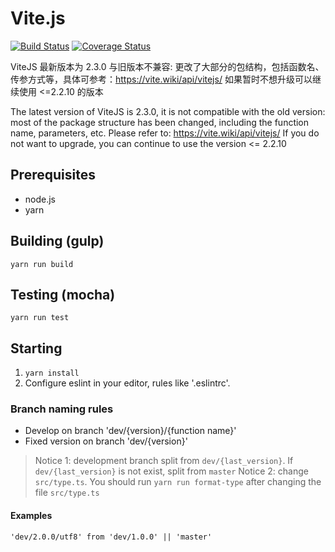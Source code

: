 # Vite.js

[![Build Status](https://www.travis-ci.org/vitelabs/vite.js.svg?branch=master)](https://www.travis-ci.org/vitelabs/vite.js) [![Coverage Status](https://coveralls.io/repos/github/vitelabs/vite.js/badge.svg?branch=master)](https://coveralls.io/github/vitelabs/vite.js?branch=master)

ViteJS 最新版本为 2.3.0 与旧版本不兼容: 更改了大部分的包结构，包括函数名、传参方式等，具体可参考：https://vite.wiki/api/vitejs/
如果暂时不想升级可以继续使用 <=2.2.10 的版本

The latest version of ViteJS is 2.3.0, it is not compatible with the old version: most of the package structure has been changed, including the function name, parameters, etc. Please refer to: https://vite.wiki/api/vitejs/
If you do not want to upgrade, you can continue to use the version <= 2.2.10

## Prerequisites

* node.js
* yarn

## Building (gulp)

`yarn run build`

## Testing (mocha) 

`yarn run test`

## Starting

1. `yarn install`
2. Configure eslint in your editor, rules like '.eslintrc'.

### Branch naming rules

* Develop on branch 'dev/{version}/{function name}'
* Fixed version on branch 'dev/{version}'

> Notice 1: development branch split from `dev/{last_version}`. If `dev/{last_version}` is not exist, split from `master`
> Notice 2: change `src/type.ts`. You should run `yarn run format-type` after changing the file `src/type.ts`

#### Examples

` 'dev/2.0.0/utf8' from 'dev/1.0.0' || 'master' `
